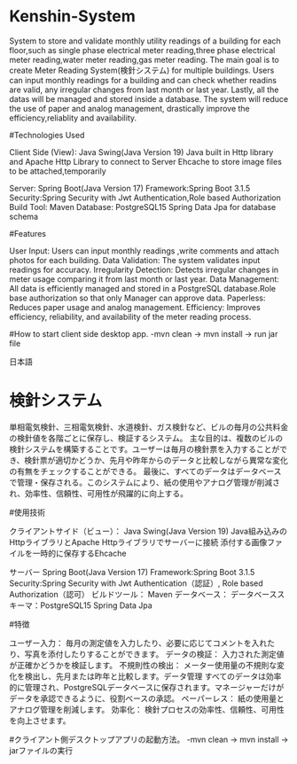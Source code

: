 # Kenshin-System
System to store and validate monthly utility readings of a building for each floor,such as single phase electrical meter reading,three phase electrical meter reading,water meter reading,gas meter reading.
The main goal is to create Meter Reading System(検針システム) for multiple buildings. Users can input monthly readings for a building and can check whether readins are valid, any irregular changes from last month or last year. Lastly, all the datas will be managed and stored inside a database. The system will reduce the use of paper and analog management, drastically improve the efficiency,reliablity and availability.

#Technologies Used

Client Side (View): Java Swing(Java Version 19) Java built in Http library and Apache Http Library to connect to Server Ehcache to store image files to be attached,temporarily

Server: Spring Boot(Java Version 17) Framework:Spring Boot 3.1.5 
Security:Spring Security with Jwt Authentication,Role based Authorization 
Build Tool: Maven 
Database: PostgreSQL15 Spring Data Jpa for database schema

#Features

User Input: Users can input monthly readings ,write comments and attach photos for each building. Data Validation: The system validates input readings for accuracy. 
Irregularity Detection: Detects irregular changes in meter usage comparing it from last month or last year.
Data Management: All data is efficiently managed and stored in a PostgreSQL database.Role base authorization so that only Manager can approve data.
Paperless: Reduces paper usage and analog management. 
Efficiency: Improves efficiency, reliability, and availability of the meter reading process.

#How to start client side desktop app.
-mvn clean -> mvn install -> run jar file

日本語
# 検針システム
単相電気検針、三相電気検針、水道検針、ガス検針など、ビルの毎月の公共料金の検針値を各階ごとに保存し、検証するシステム。
主な目的は、複数のビルの検針システムを構築することです。ユーザーは毎月の検針票を入力することができ、検針票が適切かどうか、先月や昨年からのデータと比較しながら異常な変化の有無をチェックすることができる。
最後に、すべてのデータはデータベースで管理・保存される。このシステムにより、紙の使用やアナログ管理が削減され、効率性、信頼性、可用性が飛躍的に向上する。

#使用技術

クライアントサイド（ビュー）： Java Swing(Java Version 19) Java組み込みのHttpライブラリとApache Httpライブラリでサーバーに接続 添付する画像ファイルを一時的に保存するEhcache

サーバー Spring Boot(Java Version 17) Framework:Spring Boot 3.1.5 
Security:Spring Security with Jwt Authentication（認証）, Role based Authorization（認可）
ビルドツール： Maven データベース： 
データベーススキーマ：PostgreSQL15 Spring Data Jpa

#特徴

ユーザー入力： 毎月の測定値を入力したり、必要に応じてコメントを入れたり、写真を添付したりすることができます。
データの検証： 入力された測定値が正確かどうかを検証します。
不規則性の検出： メーター使用量の不規則な変化を検出し、先月または昨年と比較します。データ管理 すべてのデータは効率的に管理され、PostgreSQLデータベースに保存されます。マネージャーだけがデータを承認できるように、役割ベースの承認。
ペーパーレス： 紙の使用量とアナログ管理を削減します。
効率化： 検針プロセスの効率性、信頼性、可用性を向上させます。

#クライアント側デスクトップアプリの起動方法。
-mvn clean -> mvn install -> jarファイルの実行

